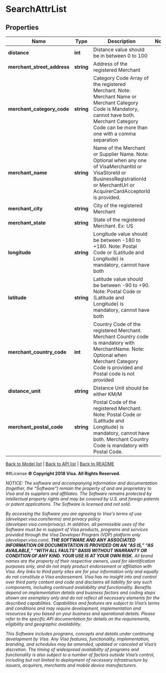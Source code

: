 # SearchAttrList

## Properties
Name | Type | Description | Notes
------------ | ------------- | ------------- | -------------
**distance** | **int** | Distance value should be in between 0 to 100 | 
**merchant_street_address** | **string** | Address of the registered Merchant | 
**merchant_category_code** | **string** | Category Code Array of the registered Merchant. Note: Merchant Name or Merchant Category Code is Mandatory, cannot have both. Merchant Category Code can be more than one with a comma separation | 
**merchant_name** | **string** | Name of the Merchant or Supplier Name. Note: Optional when any one of VisaMerchantId or VisaStoreId or BusinessRegistrationId or MerchantUrl or AcquirerCardAcceptorId is provided. | 
**merchant_city** | **string** | City of the registered Merchant | 
**merchant_state** | **string** | State of the registered Merchant. Ex: US | 
**longitude** | **string** | Longitude value should be  between -180 to +180. Note: Postal Code or (Latitude and Longitude) is mandatory, cannot have both | 
**latitude** | **string** | Latitude value should be between -90 to +90. Note: Postal Code or (Latitude and Longitude) is mandatory, cannot have both | 
**merchant_country_code** | **int** | Country Code of the registered Merchant. Merchant Country code is mandatory with MerchantName. Note: Optional when Merchant Category Code is provided and Postal code is not provided | 
**distance_unit** | **string** | Distance Unit should be either KM/M | 
**merchant_postal_code** | **string** | Postal Code of the registered Merchant. Note: Postal Code or (Latitude and Longitude) is mandatory, cannot have both. Merchant Country Code is mandatory with Postal Code. | 

[Back to Model list](../../README.md#documentation-for-models)   |   [Back to API list](../../README.md#documentation-for-api-endpoints)   |   [Back to README](../../README.md)



##License
**© Copyright 2018 Visa. All Rights Reserved.**

*NOTICE: The software and accompanying information and documentation (together, the “Software”) remain the property of
and are proprietary to Visa and its suppliers and affiliates. The Software remains protected by intellectual property
rights and may be covered by U.S. and foreign patents or patent applications. The Software is licensed and not sold.*

*By accessing the Software you are agreeing to Visa's terms of use (developer.visa.com/terms) and privacy policy (developer.visa.com/privacy).
In addition, all permissible uses of the Software must be in support of Visa products, programs and services provided
through the Visa Developer Program (VDP) platform only (developer.visa.com). **THE SOFTWARE AND ANY ASSOCIATED
INFORMATION OR DOCUMENTATION IS PROVIDED ON AN “AS IS,” “AS AVAILABLE,” “WITH ALL FAULTS” BASIS WITHOUT WARRANTY OR
CONDITION OF ANY KIND. YOUR USE IS AT YOUR OWN RISK.** All brand names are the property of their respective owners, used for identification purposes only, and do not imply
product endorsement or affiliation with Visa. Any links to third party sites are for your information only and equally
do not constitute a Visa endorsement. Visa has no insight into and control over third party content and code and disclaims
all liability for any such components, including continued availability and functionality. Benefits depend on implementation
details and business factors and coding steps shown are exemplary only and do not reflect all necessary elements for the
described capabilities. Capabilities and features are subject to Visa’s terms and conditions and may require development,
implementation and resources by you based on your business and operational details. Please refer to the specific
API documentation for details on the requirements, eligibility and geographic availability.*

*This Software includes programs, concepts and details under continuing development by Visa. Any Visa features,
functionality, implementation, branding, and schedules may be amended, updated or canceled at Visa’s discretion.
The timing of widespread availability of programs and functionality is also subject to a number of factors outside Visa’s control,
including but not limited to deployment of necessary infrastructure by issuers, acquirers, merchants and mobile device manufacturers.*